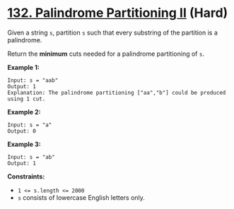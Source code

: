 # [132. Palindrome Partitioning II][link] (Hard)

[link]: https://leetcode.com/problems/palindrome-partitioning-ii/

Given a string `s`, partition `s` such that every substring of the partition is a palindrome.

Return the **minimum** cuts needed for a palindrome partitioning of `s`.

**Example 1:**

```
Input: s = "aab"
Output: 1
Explanation: The palindrome partitioning ["aa","b"] could be produced using 1 cut.
```

**Example 2:**

```
Input: s = "a"
Output: 0
```

**Example 3:**

```
Input: s = "ab"
Output: 1
```

**Constraints:**

- `1 <= s.length <= 2000`
- `s` consists of lowercase English letters only.
